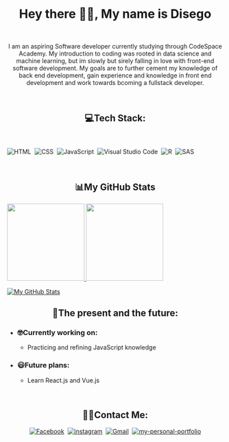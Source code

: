 <h1 align="center">Hey there 👋🏽, My name is Disego</h1>
<br>
<p align="center">  I am an aspiring Software developer currently studying through CodeSpace Academy. My introduction to coding was rooted in data science and machine learning, but im slowly but sirely falling in love with front-end software development. My goals are to further cement my knowledge of back end development, gain experience and knowledge in front end development and work towards bcoming a fullstack developer. 
</p>
</br>
<h2 align="center">💻Tech Stack:</h2>&nbsp;
<br>
<p align="center">
  
  ![HTML](https://img.shields.io/badge/-HTML-333333?style=for-the-badge&logo=HTML5)&nbsp;
  ![CSS](https://img.shields.io/badge/-CSS-333333?style=for-the-badge&logo=CSS3&logoColor=1572B6)&nbsp;
  ![JavaScript](https://img.shields.io/badge/-JavaScript-333333?style=for-the-badge&logo=javascript)&nbsp;
  ![Visual Studio Code](https://img.shields.io/badge/-Visual%20Studio%20Code-333333?style=for-the-badge&logo=visual-studio-code&logoColor=007ACC)&nbsp;
  ![R](https://img.shields.io/badge/-R-333333?style=for-the-badge&logo=R)&nbsp;
  ![SAS](https://img.shields.io/badge/-SAS-333333?style=for-the-badge&logo=SAS)
  
  </p>
</br>
<h2 align="center">📊My GitHub Stats</h2>
<p>
<a href="https://github.com/AVS1508">
  <img height="180em" src="https://github-readme-stats.vercel.app/api?username=rae-dim&show_icons=true&theme=dark" />
</a>
<a href="https://github.com/AVS1508">
  <img height="180em" src="https://github-readme-stats-eight-theta.vercel.app/api/top-langs/?username=rae-dim&theme=dark&layout=compact&exclude_lang=java+r" />
</a>
</p>
<p>
  <a href="https://git.io/streak-stats"><img alt="My GitHub Stats" align="center" src="https://streak-stats.demolab.com?user=rae-dim&theme=dark" alt="GitHub Streak" /></a>
</p>

<h2 align="center">🔮The present and the future:</h2>

- ### 🤓Currently working on:
  - Practicing and refining JavaScript knowledge

- ### 😃Future plans:
  - Learn React.js and Vue.js
  

<br>
<h2 align="center">🤙🏽Contact Me:</h2>
<p align="center">
<a href="https://www.facebook.com/nikita432/"><img src="https://img.shields.io/badge/facebook-%231877F2.svg?&style=for-the-badge&logo=facebook&logoColor=white" alt="Facebook" /></a>&nbsp;
<a href="https://www.instagram.com/off.center.ray/"><img src="https://img.shields.io/badge/instagram-%230077B5.svg?&style=for-the-badge&logo=instagram&logoColor=white" alt="instagram" /></a>&nbsp;
<a href="mailto:disegorachelm@gmail.com"><img src="https://img.shields.io/badge/gmail-%23D14836.svg?&style=for-the-badge&logo=gmail&logoColor=white" alt="Gmail"/></a>&nbsp;
<a href="https://disegoport56.netlify.app/"><img src="https://img.shields.io/badge/my%20website-8A2BE2.svg?&style=for-the-badge" alt="my-personal-portfolio"/></a>
</p>
</br>
